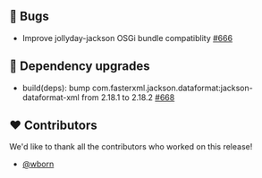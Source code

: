 ## 🐞 Bugs

- Improve jollyday-jackson OSGi bundle compatiblity [#666](https://github.com/focus-shift/jollyday/pull/666)

## 🔨 Dependency upgrades

- build(deps): bump com.fasterxml.jackson.dataformat:jackson-dataformat-xml from 2.18.1 to 2.18.2 [#668](https://github.com/focus-shift/jollyday/pull/668)

## ❤️ Contributors

We'd like to thank all the contributors who worked on this release!

- [@wborn](https://github.com/wborn)
